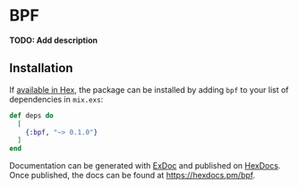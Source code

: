 # BPF

**TODO: Add description**

## Installation

If [available in Hex](https://hex.pm/docs/publish), the package can be installed
by adding `bpf` to your list of dependencies in `mix.exs`:

```elixir
def deps do
  [
    {:bpf, "~> 0.1.0"}
  ]
end
```

Documentation can be generated with [ExDoc](https://github.com/elixir-lang/ex_doc)
and published on [HexDocs](https://hexdocs.pm). Once published, the docs can
be found at <https://hexdocs.pm/bpf>.

